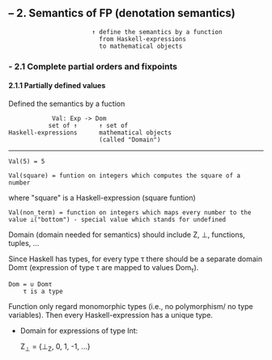 ##   – 2. Semantics of FP (denotation semantics)
                           ↑ define the semantics by a function
                             from Haskell-expressions
                             to mathematical objects
### - 2.1 Complete partial orders and fixpoints
#### 2.1.1 Partially defined values
Defined the semantics by a fuction
    
                Val: Exp -> Dom
               set of ↑      ↑ set of
    Haskell-expressions      mathematical objects
                             (called "Domain")
---
    Val(5) = 5

    Val(square) = funtion on integers which computes the square of a number
where "square" is a Haskell-expression (square funtion)

    Val(non_term) = function on integers which maps every number to the value ⊥("bottom") - special value which stands for undefined

Domain (domain needed for semantics) should include Z, ⊥, functions, tuples, ...

Since Haskell has types, for every type τ there should be a separate domain Domτ
(expression of type τ are mapped to values Dom<sub>τ</sub>).

    Dom = ∪ Domτ
        τ is a type

Function only regard monomorphic types (i.e., no polymorphism/ no type variables).
Then every Haskell-expression has a unique type.

- Domain for expressions of type Int:
    
    Z<sub>⊥</sub> = {⊥<sub>Z</sub>, 0, 1, -1, ...}
